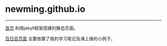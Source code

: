 # newming.github.io

*******

[首页](http://newming.github.io/)
利用jekyll框架搭建的静态页面。

[百日百页面](http://newming.github.io/100)
主要放置了我的学习笔记及课上做的小例子。

